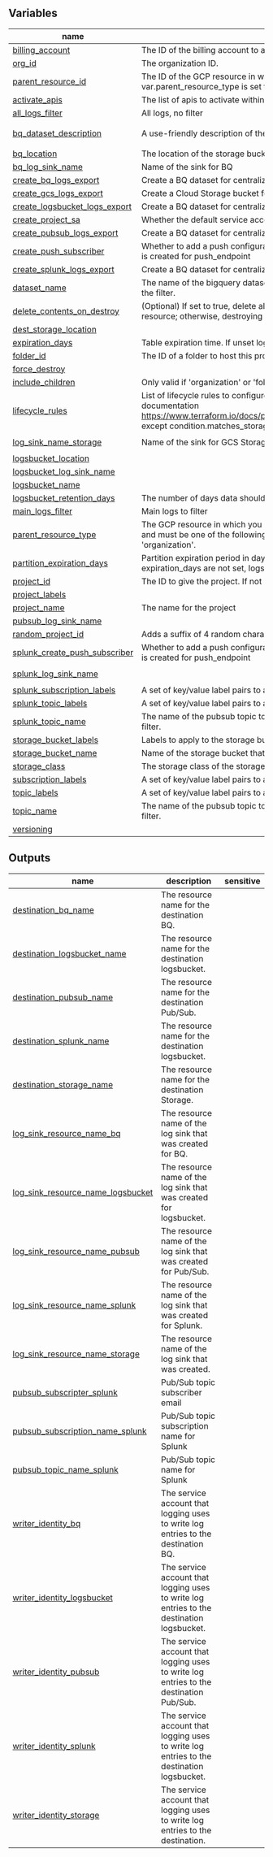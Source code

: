 
<!-- BEGIN TFDOC -->

## Variables

| name | description | type | required | default |
|---|---|:---:|:---:|:---:|
| [billing_account](variables.tf#L24) | The ID of the billing account to associate this project with | <code>string</code> | ✓ |  |
| [org_id](variables.tf#L7) | The organization ID. | <code>string</code> | ✓ |  |
| [parent_resource_id](variables.tf#L59) | The ID of the GCP resource in which you create the log sink. If var.parent_resource_type is set to 'project', then this is the Project ID (and etc). | <code>string</code> | ✓ |  |
| [activate_apis](variables.tf#L41) | The list of apis to activate within the project | <code>list&#40;string&#41;</code> |  | <code title="&#91;&#10;  &#34;compute.googleapis.com&#34;,&#10;  &#34;storage.googleapis.com&#34;,&#10;  &#34;logging.googleapis.com&#34;,&#10;  &#34;bigquery.googleapis.com&#34;,&#10;  &#34;billingbudgets.googleapis.com&#34;,&#10;  &#34;pubsub.googleapis.com&#34;,&#10;  &#34;dataflow.googleapis.com&#34;&#10;&#93;">&#91;&#8230;&#93;</code> |
| [all_logs_filter](variables.tf#L82) | All logs, no filter | <code></code> |  |  |
| [bq_dataset_description](variables.tf#L202) | A use-friendly description of the dataset | <code>string</code> |  | <code>&#34;Log export dataset. Managed by Terraform.&#34;</code> |
| [bq_location](variables.tf#L208) | The location of the storage bucket. | <code>string</code> |  | <code>&#34;us-central1&#34;</code> |
| [bq_log_sink_name](variables.tf#L190) | Name of the sink for BQ | <code>string</code> |  | <code>&#34;sk-to-dataset-logs&#34;</code> |
| [create_bq_logs_export](variables.tf#L184) | Create a BQ dataset for centralized logs | <code>bool</code> |  | <code>true</code> |
| [create_gcs_logs_export](variables.tf#L97) | Create a Cloud Storage bucket for centralized logs | <code>bool</code> |  | <code>true</code> |
| [create_logsbucket_logs_export](variables.tf#L274) | Create a BQ dataset for centralized logs | <code>bool</code> |  | <code>true</code> |
| [create_project_sa](variables.tf#L35) | Whether the default service account for the project shall be created | <code>bool</code> |  | <code>false</code> |
| [create_pubsub_logs_export](variables.tf#L236) | Create a BQ dataset for centralized logs | <code>bool</code> |  | <code>true</code> |
| [create_push_subscriber](variables.tf#L264) | Whether to add a push configuration to the subcription. If 'true', a push subscription is created for push_endpoint | <code>bool</code> |  | <code>false</code> |
| [create_splunk_logs_export](variables.tf#L304) | Create a BQ dataset for centralized logs | <code>bool</code> |  | <code>false</code> |
| [dataset_name](variables.tf#L196) | The name of the bigquery dataset to be created and used for log entries matching the filter. | <code>string</code> |  | <code>&#34;bq_folder&#34;</code> |
| [delete_contents_on_destroy](variables.tf#L214) | (Optional) If set to true, delete all the tables in the dataset when destroying the resource; otherwise, destroying the resource will fail if tables are present. | <code>bool</code> |  | <code>true</code> |
| [dest_storage_location](variables.tf#L115) |  | <code>string</code> |  | <code>&#34;us-central1&#34;</code> |
| [expiration_days](variables.tf#L220) | Table expiration time. If unset logs will never be deleted. | <code>number</code> |  | <code>30</code> |
| [folder_id](variables.tf#L29) | The ID of a folder to host this project | <code>string</code> |  | <code>&#34;&#34;</code> |
| [force_destroy](variables.tf#L170) |  | <code>bool</code> |  | <code>true</code> |
| [include_children](variables.tf#L87) | Only valid if 'organization' or 'folder' is chosen as var.parent_resource.type | <code>bool</code> |  | <code>true</code> |
| [lifecycle_rules](variables.tf#L132) | List of lifecycle rules to configure. Format is the same as described in provider documentation https://www.terraform.io/docs/providers/google/r/storage_bucket.html#lifecycle_rule except condition.matches_storage_class should be a comma delimited string. | <code title="set&#40;object&#40;&#123;&#10;  action &#61; map&#40;string&#41;&#10;  condition &#61; map&#40;string&#41;&#10;&#125;&#41;&#41;">set&#40;object&#40;&#123;&#8230;&#125;&#41;&#41;</code> |  | <code title="&#91;&#123;&#10;  action &#61; &#123;&#10;    type &#61; &#34;Delete&#34;&#10;  &#125;&#10;  condition &#61; &#123;&#10;    age        &#61; 365&#10;    with_state &#61; &#34;ANY&#34;&#10;  &#125;&#10;  &#125;,&#10;  &#123;&#10;    action &#61; &#123;&#10;      type          &#61; &#34;SetStorageClass&#34;&#10;      storage_class &#61; &#34;COLDLINE&#34;&#10;    &#125;&#10;    condition &#61; &#123;&#10;      age        &#61; 180&#10;      with_state &#61; &#34;ANY&#34;&#10;    &#125;&#10;&#125;&#93;">&#91;&#123;&#8230;&#125;&#93;</code> |
| [log_sink_name_storage](variables.tf#L103) | Name of the sink for GCS Storage | <code>string</code> |  | <code>&#34;sk-to-bkt-logs&#34; &#35; sink-to-bucket-logs&#34;</code> |
| [logsbucket_location](variables.tf#L289) |  | <code>string</code> |  | <code>&#34;us-central1&#34;</code> |
| [logsbucket_log_sink_name](variables.tf#L280) |  | <code></code> |  | <code>sk-to-logbkt-logs</code> |
| [logsbucket_name](variables.tf#L284) |  | <code>string</code> |  | <code>&#34;logbucket-folder&#34;</code> |
| [logsbucket_retention_days](variables.tf#L294) | The number of days data should be retained for the log bucket. | <code>number</code> |  | <code>30</code> |
| [main_logs_filter](variables.tf#L70) | Main logs to filter | <code></code> |  | <code title="&#60;&#60;EOF&#10;  logName: &#47;logs&#47;cloudaudit.googleapis.com&#37;2Factivity OR&#10;  logName: &#47;logs&#47;cloudaudit.googleapis.com&#37;2Fsystem_event OR&#10;  logName: &#47;logs&#47;cloudaudit.googleapis.com&#37;2Fdata_access OR&#10;  logName: &#47;logs&#47;compute.googleapis.com&#37;2Fvpc_flows OR&#10;  logName: &#47;logs&#47;compute.googleapis.com&#37;2Ffirewall OR&#10;  logName: &#47;logs&#47;cloudaudit.googleapis.com&#37;2Faccess_transparency&#10;F">&#60;&#60;EOF&#8230;EOF</code> |
| [parent_resource_type](variables.tf#L64) | The GCP resource in which you create the log sink. The value must not be computed, and must be one of the following: 'project', 'folder', 'billing_account', or 'organization'. | <code>string</code> |  | <code>&#34;folder&#34;</code> |
| [partition_expiration_days](variables.tf#L226) | Partition expiration period in days. If both partition_expiration_days and expiration_days are not set, logs will never be deleted. | <code>number</code> |  | <code>30</code> |
| [project_id](variables.tf#L18) | The ID to give the project. If not provided, the `name` will be used. | <code>string</code> |  | <code>&#34;&#34;</code> |
| [project_labels](variables.tf#L55) |  | <code></code> |  | <code>&#123;&#125;</code> |
| [project_name](variables.tf#L12) | The name for the project | <code>string</code> |  | <code>&#34;central-logging&#34;</code> |
| [pubsub_log_sink_name](variables.tf#L242) |  | <code></code> |  | <code>sk-to-topic-logs</code> |
| [random_project_id](variables.tf#L1) | Adds a suffix of 4 random characters to the `project_id`. | <code>bool</code> |  | <code>true</code> |
| [splunk_create_push_subscriber](variables.tf#L332) | Whether to add a push configuration to the subcription. If 'true', a push subscription is created for push_endpoint | <code>bool</code> |  | <code>false</code> |
| [splunk_log_sink_name](variables.tf#L310) |  | <code></code> |  | <code>sk-to-splunk-topic-logs</code> |
| [splunk_subscription_labels](variables.tf#L326) | A set of key/value label pairs to assign to the pubsub subscription. | <code>map&#40;string&#41;</code> |  | <code>&#123;&#125;</code> |
| [splunk_topic_labels](variables.tf#L320) | A set of key/value label pairs to assign to the pubsub topic. | <code>map&#40;string&#41;</code> |  | <code>&#123;&#125;</code> |
| [splunk_topic_name](variables.tf#L314) | The name of the pubsub topic to be created and used for log entries matching the filter. | <code>string</code> |  | <code>&#34;splunk-folder&#34;</code> |
| [storage_bucket_labels](variables.tf#L126) | Labels to apply to the storage bucket. | <code>map&#40;string&#41;</code> |  | <code>&#123;&#125;</code> |
| [storage_bucket_name](variables.tf#L109) | Name of the storage bucket that will store the logs. | <code>string</code> |  | <code>&#34;storage_example_bkt&#34;</code> |
| [storage_class](variables.tf#L120) | The storage class of the storage bucket. | <code>string</code> |  | <code>&#34;STANDARD&#34;</code> |
| [subscription_labels](variables.tf#L258) | A set of key/value label pairs to assign to the pubsub subscription. | <code>map&#40;string&#41;</code> |  | <code>&#123;&#125;</code> |
| [topic_labels](variables.tf#L252) | A set of key/value label pairs to assign to the pubsub topic. | <code>map&#40;string&#41;</code> |  | <code>&#123;&#125;</code> |
| [topic_name](variables.tf#L246) | The name of the pubsub topic to be created and used for log entries matching the filter. | <code>string</code> |  | <code>&#34;pubsub-folder&#34;</code> |
| [versioning](variables.tf#L175) |  | <code>bool</code> |  | <code>false</code> |

## Outputs

| name | description | sensitive |
|---|---|:---:|
| [destination_bq_name](outputs.tf#L30) | The resource name for the destination BQ. |  |
| [destination_logsbucket_name](outputs.tf#L64) | The resource name for the destination logsbucket. |  |
| [destination_pubsub_name](outputs.tf#L47) | The resource name for the destination Pub/Sub. |  |
| [destination_splunk_name](outputs.tf#L81) | The resource name for the destination logsbucket. |  |
| [destination_storage_name](outputs.tf#L13) | The resource name for the destination Storage. |  |
| [log_sink_resource_name_bq](outputs.tf#L20) | The resource name of the log sink that was created for BQ. |  |
| [log_sink_resource_name_logsbucket](outputs.tf#L54) | The resource name of the log sink that was created for logsbucket. |  |
| [log_sink_resource_name_pubsub](outputs.tf#L37) | The resource name of the log sink that was created for Pub/Sub. |  |
| [log_sink_resource_name_splunk](outputs.tf#L71) | The resource name of the log sink that was created for Splunk. |  |
| [log_sink_resource_name_storage](outputs.tf#L3) | The resource name of the log sink that was created. |  |
| [pubsub_subscripter_splunk](outputs.tf#L86) | Pub/Sub topic subscriber email |  |
| [pubsub_subscription_name_splunk](outputs.tf#L91) | Pub/Sub topic subscription name for Splunk |  |
| [pubsub_topic_name_splunk](outputs.tf#L96) | Pub/Sub topic name for Splunk |  |
| [writer_identity_bq](outputs.tf#L25) | The service account that logging uses to write log entries to the destination BQ. |  |
| [writer_identity_logsbucket](outputs.tf#L59) | The service account that logging uses to write log entries to the destination logsbucket. |  |
| [writer_identity_pubsub](outputs.tf#L42) | The service account that logging uses to write log entries to the destination Pub/Sub. |  |
| [writer_identity_splunk](outputs.tf#L76) | The service account that logging uses to write log entries to the destination logsbucket. |  |
| [writer_identity_storage](outputs.tf#L8) | The service account that logging uses to write log entries to the destination. |  |

<!-- END TFDOC -->
